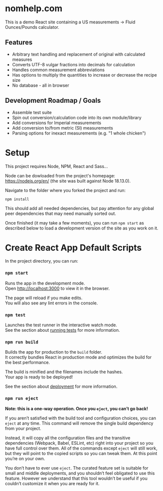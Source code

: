 # nomhelp.com

This is a demo React site containing a US measurements -> Fluid Ounces/Pounds calculator. 

## Features

* Arbitrary text handling and replacement of original with calculated measures
* Converts UTF-8 vulgar fractions into decimals for calculation
* Handles common measurement abbreviations
* Has options to multiply the quantities to increase or decrease the recipe size
* No database - all in browser

## Development Roadmap / Goals

* Assemble test suite
* Spin out conversion/calculation code into its own module/library
* Add conversions for Imperial measurements
* Add conversion to/from metric (SI) measurements
* Parsing options for inexact measurements (e.g. "1 whole chicken")


# Setup

This project requires Node, NPM, React and Sass...

Node can be dowloaded from the project's homepage: 
https://nodejs.org/en/ (the site was built against Node 18.13.0).

Navigate to the folder where you forked the project and run:

```
npm install
```

This should add all needed dependencies, but pay attention for 
any global peer dependencies that may need manually sorted out.

Once finished (it may take a few moments), you can run `npm start` as 
described below to load a development version of the site as you work on it.


# Create React App Default Scripts

In the project directory, you can run:

### `npm start`

Runs the app in the development mode.<br>
Open [http://localhost:3000](http://localhost:3000) to view it in the browser.

The page will reload if you make edits.<br>
You will also see any lint errors in the console.

### `npm test`

Launches the test runner in the interactive watch mode.<br>
See the section about [running tests](https://facebook.github.io/create-react-app/docs/running-tests) for more information.

### `npm run build`

Builds the app for production to the `build` folder.<br>
It correctly bundles React in production mode and optimizes the build for the best performance.

The build is minified and the filenames include the hashes.<br>
Your app is ready to be deployed!

See the section about [deployment](https://facebook.github.io/create-react-app/docs/deployment) for more information.

### `npm run eject`

**Note: this is a one-way operation. Once you `eject`, you can’t go back!**

If you aren’t satisfied with the build tool and configuration choices, you can `eject` at any time. This command will remove the single build dependency from your project.

Instead, it will copy all the configuration files and the transitive dependencies (Webpack, Babel, ESLint, etc) right into your project so you have full control over them. All of the commands except `eject` will still work, but they will point to the copied scripts so you can tweak them. At this point you’re on your own.

You don’t have to ever use `eject`. The curated feature set is suitable for small and middle deployments, and you shouldn’t feel obligated to use this feature. However we understand that this tool wouldn’t be useful if you couldn’t customize it when you are ready for it.
